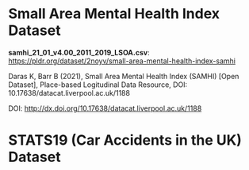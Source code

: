 # Small Area Mental Health Index Dataset

**samhi_21_01_v4.00_2011_2019_LSOA.csv**: https://pldr.org/dataset/2noyv/small-area-mental-health-index-samhi

Daras K, Barr B (2021), Small Area Mental Health Index (SAMHI) <VERSION NUMBER> [Open Dataset], Place-based Logitudinal Data Resource, DOI: 10.17638/datacat.liverpool.ac.uk/1188

DOI: http://dx.doi.org/10.17638/datacat.liverpool.ac.uk/1188


# STATS19 (Car Accidents in the UK) Dataset
